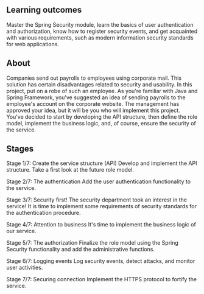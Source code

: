 
## Learning outcomes

Master the Spring Security module, learn the basics of user authentication and authorization, know how to register security events, and get acquainted with various requirements, such as modern information security standards for web applications.

## About

Companies send out payrolls to employees using corporate mail. This solution has certain disadvantages related to security and usability. In this project, put on a robe of such an employee. As you're familiar with Java and Spring Framework, you've suggested an idea of sending payrolls to the employee's account on the corporate website. The management has approved your idea, but it will be you who will implement this project. You've decided to start by developing the API structure, then define the role model, implement the business logic, and, of course, ensure the security of the service.

## Stages

Stage 1/7: Create the service structure (API)
Develop and implement the API structure. Take a first look at the future role model.

Stage 2/7: The authentication 
Add the user authentication functionality to the service.

Stage 3/7: Security first!
The security department took an interest in the service! It is time to implement some requirements of security standards for the authentication procedure.

Stage 4/7: Attention to business
It's time to implement the business logic of our service.

Stage 5/7: The authorization
Finalize the role model using the Spring Security functionality and add the administrative functions.

Stage 6/7: Logging events
Log security events, detect attacks, and monitor user activities.

Stage 7/7: Securing connection
Implement the HTTPS protocol to fortify the service. 
